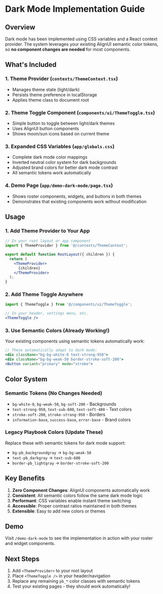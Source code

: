 # Dark Mode Implementation Guide

## Overview
Dark mode has been implemented using CSS variables and a React context provider. The system leverages your existing AlignUI semantic color tokens, so **no component changes are needed** for most components.

## What's Included

### 1. Theme Provider (`contexts/ThemeContext.tsx`)
- Manages theme state (light/dark)
- Persists theme preference in localStorage
- Applies theme class to document root

### 2. Theme Toggle Component (`components/ui/ThemeToggle.tsx`)
- Simple button to toggle between light/dark themes
- Uses AlignUI button components
- Shows moon/sun icons based on current theme

### 3. Expanded CSS Variables (`app/globals.css`)
- Complete dark mode color mappings
- Inverted neutral color system for dark backgrounds
- Adjusted brand colors for better dark mode contrast
- All semantic tokens work automatically

### 4. Demo Page (`app/demo-dark-mode/page.tsx`)
- Shows roster components, widgets, and buttons in both themes
- Demonstrates that existing components work without modification

## Usage

### 1. Add Theme Provider to Your App
```jsx
// In your root layout or app component
import { ThemeProvider } from '@/contexts/ThemeContext';

export default function RootLayout({ children }) {
  return (
    <ThemeProvider>
      {children}
    </ThemeProvider>
  );
}
```

### 2. Add Theme Toggle Anywhere
```jsx
import { ThemeToggle } from '@/components/ui/ThemeToggle';

// In your header, settings menu, etc.
<ThemeToggle />
```

### 3. Use Semantic Colors (Already Working!)
Your existing components using semantic tokens automatically work:
```jsx
// These automatically adapt to dark mode:
<div className="bg-bg-white-0 text-strong-950">
<div className="bg-bg-weak-50 border-stroke-soft-200">
<Button variant="primary" mode="stroke">
```

## Color System

### Semantic Tokens (No Changes Needed)
- `bg-white-0`, `bg-weak-50`, `bg-soft-200` - Backgrounds
- `text-strong-950`, `text-sub-600`, `text-soft-400` - Text colors  
- `stroke-soft-200`, `stroke-strong-950` - Borders
- `information-base`, `success-base`, `error-base` - Brand colors

### Legacy Playbook Colors (Update These)
Replace these with semantic tokens for dark mode support:
- `bg-pb_backgroundgray` → `bg-bg-weak-50`
- `text-pb_darkgray` → `text-sub-600`
- `border-pb_lightgray` → `border-stroke-soft-200`

## Key Benefits

1. **Zero Component Changes**: AlignUI components automatically work
2. **Consistent**: All semantic colors follow the same dark mode logic
3. **Performant**: CSS variables enable instant theme switching
4. **Accessible**: Proper contrast ratios maintained in both themes
5. **Extensible**: Easy to add new colors or themes

## Demo
Visit `/demo-dark-mode` to see the implementation in action with your roster and widget components.

## Next Steps

1. Add `<ThemeProvider>` to your root layout
2. Place `<ThemeToggle />` in your header/navigation
3. Replace any remaining `pb_*` color classes with semantic tokens
4. Test your existing pages - they should work automatically!